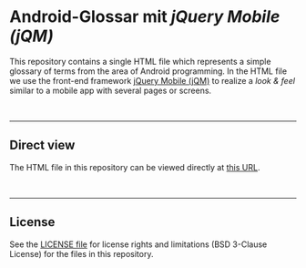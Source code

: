 # Android-Glossar mit *jQuery Mobile (jQM)*

This repository contains a single HTML file which represents
a simple glossary of terms from the area of Android programming.
In the HTML file we use the front-end framework 
[jQuery Mobile (jQM)](http://jquerymobile.com) to realize
a *look & feel* similar to a mobile app with several pages or screens.

<br>

----
## Direct view

The HTML file in this repository can be viewed directly at [this URL](https://mdecker-mobilecomputing.github.io/HTML_AndroidGlossar/index.html).

<br>

----
## License

See the [LICENSE file](LICENSE.md) for license rights and limitations (BSD 3-Clause License)
for the files in this repository.
